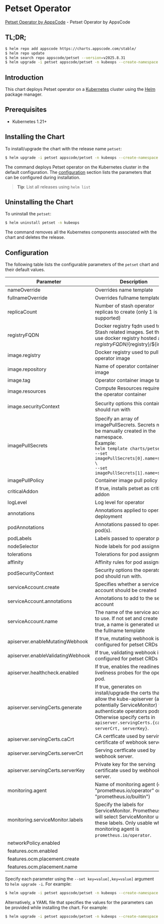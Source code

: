 # Petset Operator

[Petset Operator by AppsCode](https://github.com/kubeops/petset) - Petset Operator by AppsCode

## TL;DR;

```bash
$ helm repo add appscode https://charts.appscode.com/stable/
$ helm repo update
$ helm search repo appscode/petset --version=v2025.8.31
$ helm upgrade -i petset appscode/petset -n kubeops --create-namespace --version=v2025.8.31
```

## Introduction

This chart deploys Petset operator on a [Kubernetes](http://kubernetes.io) cluster using the [Helm](https://helm.sh) package manager.

## Prerequisites

- Kubernetes 1.21+

## Installing the Chart

To install/upgrade the chart with the release name `petset`:

```bash
$ helm upgrade -i petset appscode/petset -n kubeops --create-namespace --version=v2025.8.31
```

The command deploys Petset operator on the Kubernetes cluster in the default configuration. The [configuration](#configuration) section lists the parameters that can be configured during installation.

> **Tip**: List all releases using `helm list`

## Uninstalling the Chart

To uninstall the `petset`:

```bash
$ helm uninstall petset -n kubeops
```

The command removes all the Kubernetes components associated with the chart and deletes the release.

## Configuration

The following table lists the configurable parameters of the `petset` chart and their default values.

|             Parameter             |                                                                                                             Description                                                                                                             |                                                                                            Default                                                                                             |
|-----------------------------------|-------------------------------------------------------------------------------------------------------------------------------------------------------------------------------------------------------------------------------------|------------------------------------------------------------------------------------------------------------------------------------------------------------------------------------------------|
| nameOverride                      | Overrides name template                                                                                                                                                                                                             | <code>""</code>                                                                                                                                                                                |
| fullnameOverride                  | Overrides fullname template                                                                                                                                                                                                         | <code>""</code>                                                                                                                                                                                |
| replicaCount                      | Number of stash operator replicas to create (only 1 is supported)                                                                                                                                                                   | <code>1</code>                                                                                                                                                                                 |
| registryFQDN                      | Docker registry fqdn used to pull Stash related images. Set this to use docker registry hosted at ${registryFQDN}/${registry}/${image}                                                                                              | <code>ghcr.io</code>                                                                                                                                                                           |
| image.registry                    | Docker registry used to pull operator image                                                                                                                                                                                         | <code>appscode</code>                                                                                                                                                                          |
| image.repository                  | Name of operator container image                                                                                                                                                                                                    | <code>petset</code>                                                                                                                                                                            |
| image.tag                         | Operator container image tag                                                                                                                                                                                                        | <code>""</code>                                                                                                                                                                                |
| image.resources                   | Compute Resources required by the operator container                                                                                                                                                                                | <code>{"requests":{"cpu":"100m"}}</code>                                                                                                                                                       |
| image.securityContext             | Security options this container should run with                                                                                                                                                                                     | <code>{"allowPrivilegeEscalation":false,"capabilities":{"drop":["ALL"]},"readOnlyRootFilesystem":true,"runAsNonRoot":true,"runAsUser":65534,"seccompProfile":{"type":"RuntimeDefault"}}</code> |
| imagePullSecrets                  | Specify an array of imagePullSecrets. Secrets must be manually created in the namespace. <br> Example: <br> `helm template charts/petset \` <br> `--set imagePullSecrets[0].name=sec0 \` <br> `--set imagePullSecrets[1].name=sec1` | <code>[]</code>                                                                                                                                                                                |
| imagePullPolicy                   | Container image pull policy                                                                                                                                                                                                         | <code>IfNotPresent</code>                                                                                                                                                                      |
| criticalAddon                     | If true, installs petset as critical addon                                                                                                                                                                                          | <code>false</code>                                                                                                                                                                             |
| logLevel                          | Log level for operator                                                                                                                                                                                                              | <code>3</code>                                                                                                                                                                                 |
| annotations                       | Annotations applied to operator deployment                                                                                                                                                                                          | <code>{}</code>                                                                                                                                                                                |
| podAnnotations                    | Annotations passed to operator pod(s).                                                                                                                                                                                              | <code>{}</code>                                                                                                                                                                                |
| podLabels                         | Labels passed to operator pod(s)                                                                                                                                                                                                    | <code>{}</code>                                                                                                                                                                                |
| nodeSelector                      | Node labels for pod assignment                                                                                                                                                                                                      | <code>{"kubernetes.io/os":"linux"}</code>                                                                                                                                                      |
| tolerations                       | Tolerations for pod assignment                                                                                                                                                                                                      | <code>[]</code>                                                                                                                                                                                |
| affinity                          | Affinity rules for pod assignment                                                                                                                                                                                                   | <code>{}</code>                                                                                                                                                                                |
| podSecurityContext                | Security options the operator pod should run with.                                                                                                                                                                                  | <code>{"fsGroup":65535}</code>                                                                                                                                                                 |
| serviceAccount.create             | Specifies whether a service account should be created                                                                                                                                                                               | <code>true</code>                                                                                                                                                                              |
| serviceAccount.annotations        | Annotations to add to the service account                                                                                                                                                                                           | <code>{}</code>                                                                                                                                                                                |
| serviceAccount.name               | The name of the service account to use. If not set and create is true, a name is generated using the fullname template                                                                                                              | <code></code>                                                                                                                                                                                  |
| apiserver.enableMutatingWebhook   | If true, mutating webhook is configured for petset CRDs                                                                                                                                                                             | <code>true</code>                                                                                                                                                                              |
| apiserver.enableValidatingWebhook | If true, validating webhook is configured for petset CRDs                                                                                                                                                                           | <code>true</code>                                                                                                                                                                              |
| apiserver.healthcheck.enabled     | If true, enables the readiness and liveliness probes for the operator pod.                                                                                                                                                          | <code>false</code>                                                                                                                                                                             |
| apiserver.servingCerts.generate   | If true, generates on install/upgrade the certs that allow the kube-apiserver (and potentially ServiceMonitor) to authenticate operators pods. Otherwise specify certs in `apiserver.servingCerts.{caCrt, serverCrt, serverKey}`.   | <code>true</code>                                                                                                                                                                              |
| apiserver.servingCerts.caCrt      | CA certficate used by serving certificate of webhook server.                                                                                                                                                                        | <code>""</code>                                                                                                                                                                                |
| apiserver.servingCerts.serverCrt  | Serving certficate used by webhook server.                                                                                                                                                                                          | <code>""</code>                                                                                                                                                                                |
| apiserver.servingCerts.serverKey  | Private key for the serving certificate used by webhook server.                                                                                                                                                                     | <code>""</code>                                                                                                                                                                                |
| monitoring.agent                  | Name of monitoring agent (either "prometheus.io/operator" or "prometheus.io/builtin")                                                                                                                                               | <code>"none"</code>                                                                                                                                                                            |
| monitoring.serviceMonitor.labels  | Specify the labels for ServiceMonitor. Prometheus crd will select ServiceMonitor using these labels. Only usable when monitoring agent is `prometheus.io/operator`.                                                                 | <code>{}</code>                                                                                                                                                                                |
| networkPolicy.enabled             |                                                                                                                                                                                                                                     | <code>false</code>                                                                                                                                                                             |
| features.ocm.enabled              |                                                                                                                                                                                                                                     | <code>false</code>                                                                                                                                                                             |
| features.ocm.placement.create     |                                                                                                                                                                                                                                     | <code>true</code>                                                                                                                                                                              |
| features.ocm.placement.name       |                                                                                                                                                                                                                                     | <code>global</code>                                                                                                                                                                            |


Specify each parameter using the `--set key=value[,key=value]` argument to `helm upgrade -i`. For example:

```bash
$ helm upgrade -i petset appscode/petset -n kubeops --create-namespace --version=v2025.8.31 --set replicaCount=1
```

Alternatively, a YAML file that specifies the values for the parameters can be provided while
installing the chart. For example:

```bash
$ helm upgrade -i petset appscode/petset -n kubeops --create-namespace --version=v2025.8.31 --values values.yaml
```
